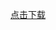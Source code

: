 <a href="itms-services://?action=download-manifest&url=https://raw.githubusercontent.com/418083501/myGLTest/master/BoomLive_qiye.plist">点击下载</a>
